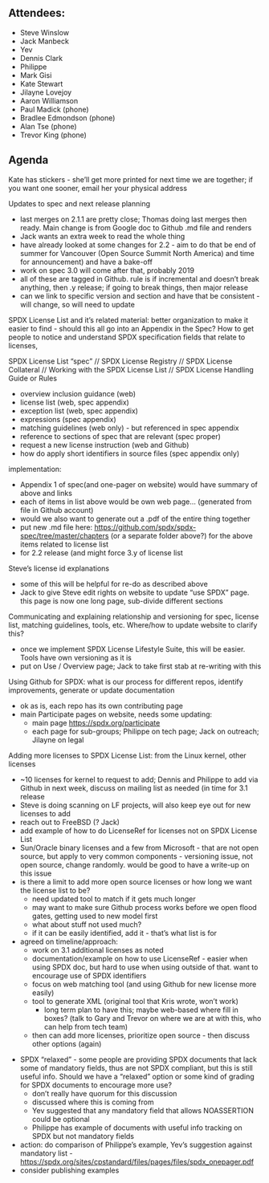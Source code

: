 ## Attendees:

  - Steve Winslow
  - Jack Manbeck
  - Yev
  - Dennis Clark
  - Philippe
  - Mark Gisi
  - Kate Stewart
  - Jilayne Lovejoy
  - Aaron Williamson
  - Paul Madick (phone)
  - Bradlee Edmondson (phone)
  - Alan Tse (phone)
  - Trevor King (phone)

## Agenda

Kate has stickers - she’ll get more printed for next time we are
together; if you want one sooner, email her your physical address

Updates to spec and next release planning

  - last merges on 2.1.1 are pretty close; Thomas doing last merges then
    ready. Main change is from Google doc to Github .md file and renders
  - Jack wants an extra week to read the whole thing
  - have already looked at some changes for 2.2 - aim to do that be end
    of summer for Vancouver (Open Source Summit North America) and time
    for announcement) and have a bake-off
  - work on spec 3.0 will come after that, probably 2019
  - all of these are tagged in Github. rule is if incremental and
    doesn’t break anything, then .y release; if going to break things,
    then major release
  - can we link to specific version and section and have that be
    consistent - will change, so will need to update

SPDX License List and it’s related material: better organization to make
it easier to find - should this all go into an Appendix in the Spec? How
to get people to notice and understand SPDX specification fields that
relate to licenses,

SPDX License List “spec” // SPDX License Registry // SPDX License
Collateral // Working with the SPDX License List // SPDX License
Handling Guide or Rules

  - overview inclusion guidance (web)
  - license list (web, spec appendix)
  - exception list (web, spec appendix)
  - expressions (spec appendix)
  - matching guidelines (web only) - but referenced in spec appendix
  - reference to sections of spec that are relevant (spec proper)
  - request a new license instruction (web and Github)
  - how do apply short identifiers in source files (spec appendix only)

implementation:

  - Appendix 1 of spec(and one-pager on website) would have summary of
    above and links
  - each of items in list above would be own web page… (generated from
    file in Github account)
  - would we also want to generate out a .pdf of the entire thing
    together
  - put new .md file here:
    <https://github.com/spdx/spdx-spec/tree/master/chapters> (or a
    separate folder above?) for the above items related to license list
  - for 2.2 release (and might force 3.y of license list

Steve’s license id explanations

  - some of this will be helpful for re-do as described above
  - Jack to give Steve edit rights on website to update “use SPDX” page.
    this page is now one long page, sub-divide different sections

Communicating and explaining relationship and versioning for spec,
license list, matching guidelines, tools, etc. Where/how to update
website to clarify this?

  - once we implement SPDX License Lifestyle Suite, this will be easier.
    Tools have own versioning as it is
  - put on Use / Overview page; Jack to take first stab at re-writing
    with this

Using Github for SPDX: what is our process for different repos, identify
improvements, generate or update documentation

  - ok as is, each repo has its own contributing page
  - main Participate pages on website, needs some updating:
      - main page <https://spdx.org/participate>
      - each page for sub-groups; Philippe on tech page; Jack on
        outreach; Jilayne on legal

Adding more licenses to SPDX License List: from the Linux kernel, other
licenses

  - \~10 licenses for kernel to request to add; Dennis and Philippe to
    add via Github in next week, discuss on mailing list as needed (in
    time for 3.1 release
  - Steve is doing scanning on LF projects, will also keep eye out for
    new licenses to add
  - reach out to FreeBSD (? Jack)
  - add example of how to do LicenseRef for licenses not on SPDX License
    List
  - Sun/Oracle binary licenses and a few from Microsoft - that are not
    open source, but apply to very common components - versioning issue,
    not open source, change randomly. would be good to have a write-up
    on this issue
  - is there a limit to add more open source licenses or how long we
    want the license list to be?
      - need updated tool to match if it gets much longer
      - may want to make sure Github process works before we open flood
        gates, getting used to new model first
      - what about stuff not used much?
      - if it can be easily identified, add it - that’s what list is for
  - agreed on timeline/approach:
      - work on 3.1 additional licenses as noted
      - documentation/example on how to use LicenseRef - easier when
        using SPDX doc, but hard to use when using outside of that. want
        to encourage use of SPDX identifiers
      - focus on web matching tool (and using Github for new license
        more easily)
      - tool to generate XML (original tool that Kris wrote, won’t work)
        - long term plan to have this; maybe web-based where fill in
        boxes? (talk to Gary and Trevor on where we are at with this,
        who can help from tech team)
      - then can add more licenses, prioritize open source - then
        discuss other options (again)

<!-- end list -->

  - SPDX “relaxed” - some people are providing SPDX documents that lack
    some of mandatory fields, thus are not SPDX compliant, but this is
    still useful info. Should we have a “relaxed” option or some kind of
    grading for SPDX documents to encourage more use?
      - don’t really have quorum for this discussion
      - discussed where this is coming from
      - Yev suggested that any mandatory field that allows NOASSERTION
        could be optional
      - Philippe has example of documents with useful info tracking on
        SPDX but not mandatory fields
  - action: do comparison of Philippe’s example, Yev’s suggestion
    against mandatory list -
    <https://spdx.org/sites/cpstandard/files/pages/files/spdx_onepager.pdf>
  - consider publishing examples
